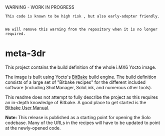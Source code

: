WARNING - WORK IN PROGRESS

```
This code is known to be high risk , but also early-adopter friendly.  


We will remove this warning from the repository when it is no longer required.
```


# meta-3dr

This project contains the build definition of the whole i.MX6 Yocto image. 

The image is built using Yocto's [BitBake](https://www.yoctoproject.org/tools-resources/projects/bitbake) build engine. The build definition consists of a large set of "Bitbake recipes" for the different included software (including ShotManager, SoloLink, and numerous other tools).  

This readme does not attempt to fully describe the project as this requires an in-depth knowledge of Bitbake. 
A good place to get started is the [Bitbake User Manual](http://www.yoctoproject.org/docs/2.0/bitbake-user-manual/bitbake-user-manual.html).

**Note:** This release is published as a starting point for opening the Solo codebase. Many of the URLs in the recipes will have to be updated to point at the newly-opened code.
